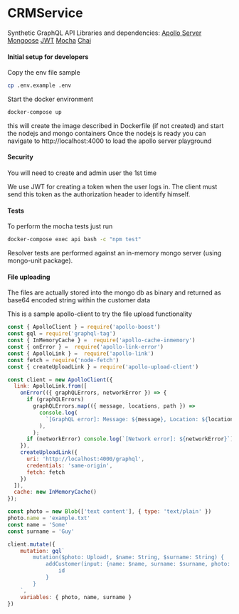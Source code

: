 # CRMService
Synthetic GraphQL API
Libraries and dependencies:
[Apollo Server](https://www.apollographql.com/docs/apollo-server/)
[Mongoose](https://mongoosejs.com/)
[JWT](https://jwt.io/)
[Mocha](https://mochajs)
[Chai](https://www.chaijs.com)

#### Initial setup for developers
Copy the env file sample
```sh
cp .env.example .env
```
Start the docker environment
```sh
docker-compose up
```
this will create the image described in Dockerfile (if not created) and start the nodejs and mongo containers
Once the nodejs is ready you can navigate to http://localhost:4000 to load the apollo server playground

#### Security
You will need to create and admin user the 1st time

We use JWT for creating a token when the user logs in. The client must send this token as the authorization header to identify himself.

#### Tests
To perform the mocha tests just run
```sh
docker-compose exec api bash -c "npm test"
```
Resolver tests are performed against an in-memory mongo server (using mongo-unit package).

#### File uploading
The files are actually stored into the mongo db as binary and returned as base64 encoded string within the customer data

This is a sample apollo-client to try the file upload functionality
```js
const { ApolloClient } = require('apollo-boost')
const gql = require('graphql-tag')
const { InMemoryCache } =  require('apollo-cache-inmemory')
const { onError } =  require('apollo-link-error')
const { ApolloLink } =  require('apollo-link')
const fetch = require('node-fetch')
const { createUploadLink } = require('apollo-upload-client')

const client = new ApolloClient({
  link: ApolloLink.from([
    onError(({ graphQLErrors, networkError }) => {
      if (graphQLErrors)
        graphQLErrors.map(({ message, locations, path }) =>
          console.log(
            `[GraphQL error]: Message: ${message}, Location: ${locations}, Path: ${path}`,
          ),
        );
      if (networkError) console.log(`[Network error]: ${networkError}`);
    }),
    createUploadLink({
      uri: 'http://localhost:4000/graphql',
      credentials: 'same-origin',
      fetch: fetch
    })
  ]),
  cache: new InMemoryCache()
});

const photo = new Blob(['text content'], { type: 'text/plain' })
photo.name = 'example.txt'
const name = 'Some'
const surname = 'Guy'

client.mutate({
    mutation: gql`
        mutation($photo: Upload!, $name: String, $surname: String) {
            addCustomer(input: {name: $name, surname: $surname, photo: $photo}) {
                id
            }
        }
    `,
    variables: { photo, name, surname }
})
```